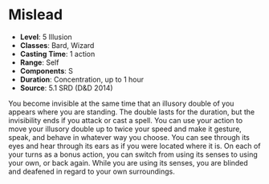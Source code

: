 # Mislead

- **Level**: 5 Illusion
- **Classes**: Bard, Wizard
- **Casting Time**: 1 action
- **Range**: Self
- **Components**: S
- **Duration**: Concentration, up to 1 hour
- **Source**: 5.1 SRD (D&D 2014)

You become invisible at the same time that an illusory double of you appears where you are standing. The double lasts for the duration, but the invisibility ends if you attack or cast a spell. You can use your action to move your illusory double up to twice your speed and make it gesture, speak, and behave in whatever way you choose. You can see through its eyes and hear through its ears as if you were located where it is. On each of your turns as a bonus action, you can switch from using its senses to using your own, or back again. While you are using its senses, you are blinded and deafened in regard to your own surroundings.

